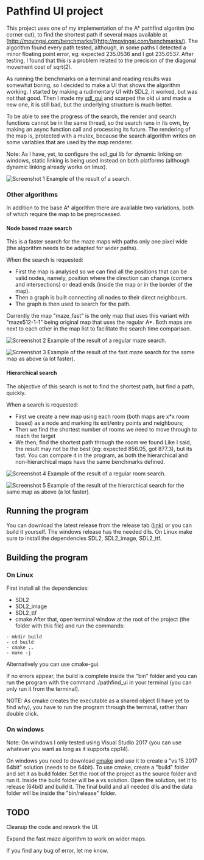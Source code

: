 # Pathfind UI project

This project uses one of my implementation of the A* pathfind algoritm (no corner cut), to find the shortest path if several maps available at [http://movingai.com/benchmarks/](http://movingai.com/benchmarks/).
The algorithm found every path tested, although, in some paths I detected a minor floating point error, eg: expected 235.0536 and I got 235.0537. After testing, I found that this is a problem related to the precision of the diagonal movement cost of sqrt(2).

As running the benchmarks on a terminal and reading results was somewhat boring, so I decided to make a UI that shows the algorithm working.
I started by making a rudimentary UI with SDL2, it worked, but was not that good. Then I made my [sdl_gui](https://github.com/N4G170/sdl_gui) and scarped the old ui and made a new one,
it is still bad, but the underlying structure is much better.

To be able to see the progress of the search, the render and search functions cannot be in the same thread, so the search runs in its own, by making an async function call and processing its future. The rendering of the map is, protected with a mutex, because the search algorithm writes on some variables that are used by the map renderer.

Note: As I have, yet, to configure the sdl_gui lib for dynamic linking on windows, static linking is being used instead on both platforms (although dynamic linking already works on linux).

![Screenshot 1](screenshots/s1.png)
Example of the result of a search.

### Other algorithms
In addition to the base A* algorithm there are available two variations, both of which require the map to be preprocessed.

#### Node based maze search
This is a faster search for the maze maps with paths only one pixel wide (the algorithm needs to be adapted for wider paths).

When the search is requested:
- First the map is analysed so we can find all the positions that can be valid nodes, namely, position where the direction can change (corners and intersections) or dead ends (inside the map or in the border of the map).
- Then a graph is built connecting all nodes to their direct neighbours.
- The graph is then used to search for the path.

Currently the map "maze_fast" is the only map that uses this variant with "maze512-1-1" being original map that uses the regular A*. Both maps are next to each other in the map list to facilitate the search time comparison.

![Screenshot 2](screenshots/s_f0.png)
Example of the result of a regular maze search.

![Screenshot 3](screenshots/s_f1.png)
Example of the result of the fast maze search for the same map as above (a lot faster).

#### Hierarchical search
The objective of this search is not to find the shortest path, but find a path, quickly.

When a search is requested:
- First we create a new map using each room (both maps are x*x room based) as a node and marking its exit/entry points and neighbours;
- Then we find the shortest number of rooms we need to move through to reach the target
- We then, find the shortest path through the room we found
Like I said, the result may not be the best (eg: expected 856.05, got 877.3), but its fast. You can compare it in the program, as both the hierarchical and non-hierarchical maps have the same benchmarks defined.

![Screenshot 4](screenshots/s_h0.png)
Example of the result of a regular room search.

![Screenshot 5](screenshots/s_h1.png)
Example of the result of the hierarchical search for the same map as above (a lot faster).

## Running the program
You can download the latest release from the release tab ([link](https://github.com/N4G170/pathfind_ui/releases)) or you can build it yourself.
The windows release has the needed dlls. On Linux make sure to install the dependencies SDL2, SDL2_image, SDL2_ttf.

## Building the program

### On Linux

First install all the dependencies:
- SDL2
- SDL2_image
- SDL2_ttf
- cmake
After that, open terminal window at the root of the project (the folder with this file) and run the commands:
```
- mkdir build
- cd build
- cmake ..  
- make -j
```
Alternatively you can use cmake-gui.

If no errors appear, the build is complete inside the "bin" folder and you can run the program with the command ./pathfind_ui in your terminal (you can only run it from the terminal).

NOTE: As cmake creates the executable as a shared object (I have yet to find why), you have to run the program through the terminal, rather than double click.

### On windows

Note: On windows I only tested using Visual Studio 2017 (you can use whatever you want as long as it supports cpp14).

On windows you need to download [cmake](https://cmake.org/) and use it to create a "vs 15 2017 64bit" solution (needs to be 64bit).
To use cmake, create a "build" folder and set it as build folder. Set the root of the project as the source folder and run it. Inside the build folder will be a vs solution.
Open the solution, set it to release (64bit) and build it. The final build and all needed dlls and the data folder will be inside the "bin/release" folder.

## TODO

Cleanup the code and rework the UI.

Expand the fast maze algorithm to work on wider maps.

If you find any bug of error, let me know.

